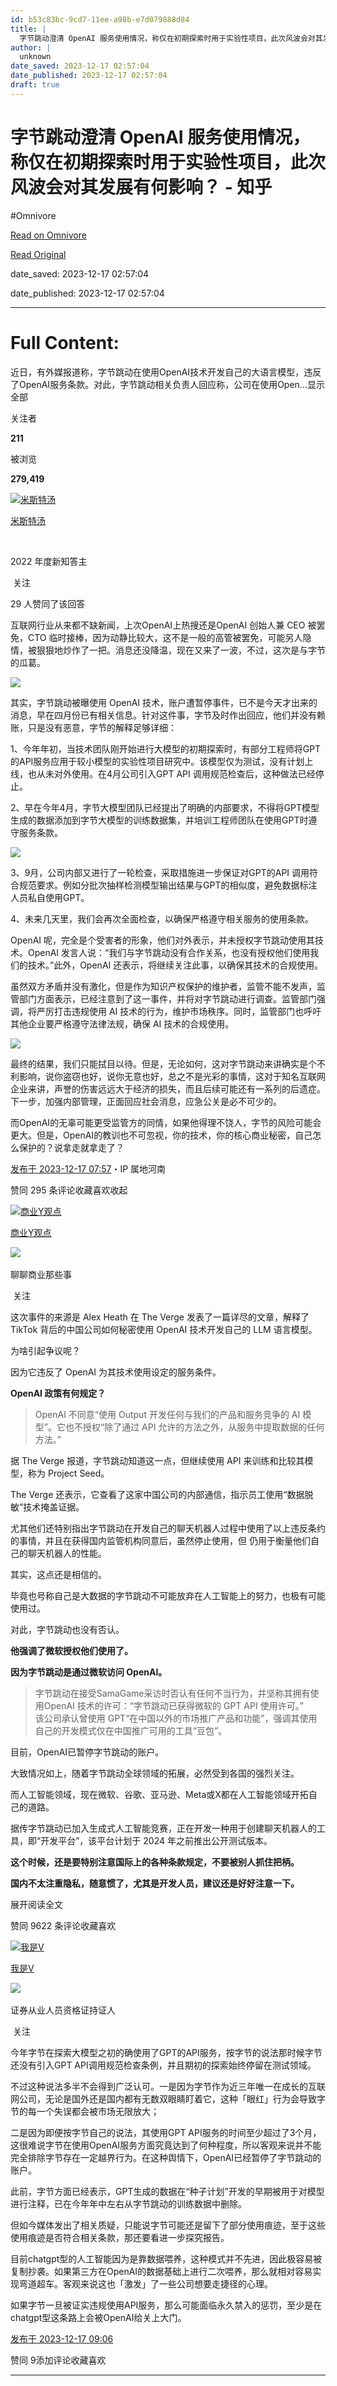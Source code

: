 ```yaml
---
id: b53c83bc-9cd7-11ee-a98b-e7d079888d84
title: |
  字节跳动澄清 OpenAI 服务使用情况，称仅在初期探索时用于实验性项目，此次风波会对其发展有何影响？ - 知乎
author: |
  unknown
date_saved: 2023-12-17 02:57:04
date_published: 2023-12-17 02:57:04
draft: true
---
```


# 字节跳动澄清 OpenAI 服务使用情况，称仅在初期探索时用于实验性项目，此次风波会对其发展有何影响？ - 知乎
#Omnivore

[Read on Omnivore](https://omnivore.app/me/open-ai-18c77bf53ba)

[Read Original](https://www.zhihu.com/question/635318776/answer/3328843053)

date_saved: 2023-12-17 02:57:04

date_published: 2023-12-17 02:57:04

--- 

# Full Content: 

近日，有外媒报道称，字节跳动在使用OpenAI技术开发自己的大语言模型，违反了OpenAI服务条款。对此，字节跳动相关负责人回应称，公司在使用Open…显示全部 ​

关注者

**211**

被浏览

**279,419**

[![米斯特汤](https://proxy-prod.omnivore-image-cache.app/0x0,s97VS2V0PvNatT51_LoSIwgaQ8O0AE8NfbovEp7Ftz5w/https://pic1.zhimg.com/v2-a855918f415cfb891f3f9996a49711e2_l.jpg?source=2c26e567)](https://www.zhihu.com/people/xin-dai-diao-cha)

[米斯特汤](https://www.zhihu.com/people/xin-dai-diao-cha)

[​](https://www.zhihu.com/question/510340037)

2022 年度新知答主

​ 关注

29 人赞同了该回答

互联网行业从来都不缺新闻，上次OpenAI上热搜还是OpenAI 创始人兼 CEO 被罢免，CTO 临时接棒，因为动静比较大，这不是一般的高管被罢免，可能另人隐情，被狠狠地炒作了一把。消息还没降温，现在又来了一波，不过，这次是与字节的瓜葛。

![](https://proxy-prod.omnivore-image-cache.app/970x562,s794NWv6CL4ChFIxvti7IwtsSM69pnU_xBEo5ByQDquI/https://picx.zhimg.com/50/v2-b117dbe8ceb69d4489c743f000c7130c_720w.jpg?source=2c26e567)

其实，字节跳动被曝使用 OpenAI 技术，账户遭暂停事件，已不是今天才出来的消息，早在四月份已有相关信息。针对这件事，字节及时作出回应，他们并没有赖账，只是没有恶意，字节的解释足够详细：

1、今年年初，当技术团队刚开始进行大模型的初期探索时，有部分工程师将GPT的API服务应用于较小模型的实验性项目研究中。该模型仅为测试，没有计划上线，也从未对外使用。在4月公司引入GPT API 调用规范检查后，这种做法已经停止。

2、早在今年4月，字节大模型团队已经提出了明确的内部要求，不得将GPT模型生成的数据添加到字节大模型的训练数据集，并培训工程师团队在使用GPT时遵守服务条款。

![](https://proxy-prod.omnivore-image-cache.app/870x544,ssxOWyTP5WOZB4kmvUmJHrjB9sTwkQD-nCU-OoLn1hHw/https://picx.zhimg.com/50/v2-8007d750fac9bacfa6de96cce79ce803_720w.jpg?source=2c26e567)

3、9月，公司内部又进行了一轮检查，采取措施进一步保证对GPT的API 调用符合规范要求。例如分批次抽样检测模型输出结果与GPT的相似度，避免数据标注人员私自使用GPT。

4、未来几天里，我们会再次全面检查，以确保严格遵守相关服务的使用条款。

OpenAI 呢，完全是个受害者的形象，他们对外表示，并未授权字节跳动使用其技术。OpenAI 发言人说：“我们与字节跳动没有合作关系，也没有授权他们使用我们的技术。”此外，OpenAI 还表示，将继续关注此事，以确保其技术的合规使用。

虽然双方矛盾并没有激化，但是作为知识产权保护的维护者，监管不能不发声，监管部门方面表示，已经注意到了这一事件，并将对字节跳动进行调查。监管部门强调，将严厉打击违规使用 AI 技术的行为，维护市场秩序。同时，监管部门也呼吁其他企业要严格遵守法律法规，确保 AI 技术的合规使用。

![](https://proxy-prod.omnivore-image-cache.app/808x433,sfkz0xgtCr6ZBC6STMDY8bUh4dVK5B3f5J-NFi5AsjWU/https://pica.zhimg.com/50/v2-de88312e2ad3bb8bf75a594ff633d44e_720w.jpg?source=2c26e567)

最终的结果，我们只能拭目以待。但是，无论如何，这对字节跳动来讲确实是个不利影响，说你盗窃也好，说你无意也好，总之不是光彩的事情，这对于知名互联网企业来讲，声誉的伤害远远大于经济的损失，而且后续可能还有一系列的后遗症。下一步，加强内部管理，正面回应社会消息，应急公关是必不可少的。

而OpenAI的无辜可能更受监管方的同情，如果他得理不饶人，字节的风险可能会更大。但是，OpenAI的教训也不可忽视，你的技术，你的核心商业秘密，自己怎么保护的？说拿走就拿走了？

[发布于 2023-12-17 07:57](https://www.zhihu.com/question/635318776/answer/3328843053)・IP 属地河南

​赞同 29​​5 条评论​收藏​喜欢收起​

[![商业Y观点](https://proxy-prod.omnivore-image-cache.app/0x0,sXM4IbK_7T86m_0i88bbF733ApkppH-gqwLlS5pDFhTI/https://pica.zhimg.com/v2-abea368a7ae909f311db521afe0c2988_l.jpg?source=1def8aca)](https://www.zhihu.com/people/yang-ao-88-29)

[商业Y观点](https://www.zhihu.com/people/yang-ao-88-29)

​![](https://proxy-prod.omnivore-image-cache.app/0x0,sEQaOWrSM4sYxMszrQ6lhsM51WgM5AvlqxCkeG6GJZz4/https://pic1.zhimg.com/v2-4812630bc27d642f7cafcd6cdeca3d7a.jpg?source=88ceefae)

聊聊商业那些事

​ 关注

这次事件的来源是 Alex Heath 在 The Verge 发表了一篇详尽的文章，解释了 TikTok 背后的中国公司如何秘密使用 OpenAI 技术开发自己的 LLM 语言模型。

为啥引起争议呢？

因为它违反了 OpenAI 为其技术使用设定的服务条件。

**OpenAI 政策有何规定？** 

> OpenAI 不同意“使用 Output 开发任何与我们的产品和服务竞争的 AI 模型”。它也不授权“除了通过 API 允许的方法之外，从服务中提取数据的任何方法。”

据 The Verge 报道，字节跳动知道这一点，但继续使用 API 来训练和比较其模型，称为 Project Seed。

The Verge 还表示，它查看了这家中国公司的内部通信，指示员工使用“数据脱敏”技术掩盖证据。

尤其他们还特别指出字节跳动在开发自己的聊天机器人过程中使用了以上违反条约的事情，并且在获得国内监管机构同意后，虽然停止使用，但 仍用于衡量他们自己的聊天机器人的性能。

其实，这点还是相信的。

毕竟也号称自己是大数据的字节跳动不可能放弃在人工智能上的努力，也极有可能使用过。

对此，字节跳动也没有否认。

**他强调了微软授权他们使用了。**

**因为字节跳动是通过微软访问 OpenAI。**

> 字节跳动在接受SamaGame采访时否认有任何不当行为，并坚称其拥有使用OpenAI 技术的许可：“字节跳动已获得微软的 GPT API 使用许可。”  
> 该公司承认曾使用 GPT“在中国以外的市场推广产品和功能”，强调其使用自己的开发模式仅在中国推广可用的工具“豆包”。

  
目前，OpenAI已暂停字节跳动的账户。

大致情况如上，随着字节跳动全球领域的拓展，必然受到各国的强烈关注。

而人工智能领域，现在微软、谷歌、亚马逊、Meta或X都在人工智能领域开拓自己的道路。

据传字节跳动已加入生成式人工智能竞赛，正在开发一种用于创建聊天机器人的工具，即“开发平台”，该平台计划于 2024 年之前推出公开测试版本。

**这个时候，还是要特别注意国际上的各种条款规定，不要被别人抓住把柄。**

**国内不太注重隐私，随意惯了，尤其是开发人员，建议还是好好注意一下。**

展开阅读全文​

​赞同 96​​22 条评论​收藏​喜欢

[![我是V](https://proxy-prod.omnivore-image-cache.app/0x0,sx_IsrXHZbtOTInWtR2aoOWG9YIXOclwecBjftKhwVsk/https://pica.zhimg.com/v2-29aa3e3c94eb58b4485b6a504b988d49_l.jpg?source=1def8aca)](https://www.zhihu.com/people/he-shang-xi-tou-yong-piao-rou-59-87)

[我是V](https://www.zhihu.com/people/he-shang-xi-tou-yong-piao-rou-59-87)

[​](https://www.zhihu.com/question/48510028)​![](https://proxy-prod.omnivore-image-cache.app/0x0,sRpP1H2oa_TfsDLpATwsIt6ipVLRN7HlUZGTch2Ee4JQ/https://picx.zhimg.com/v2-4812630bc27d642f7cafcd6cdeca3d7a.jpg?source=88ceefae)

证券从业人员资格证持证人

​ 关注

今年字节在探索大模型之初的确使用了GPT的API服务，按字节的说法那时候字节还没有引入GPT API调用规范检查条例，并且期初的探索始终停留在测试领域。

不过这种说法多半不会得到广泛认可。一是因为字节作为近三年唯一在成长的互联网公司，无论是国外还是国内都有无数双眼睛盯着它，这种「眼红」行为会导致字节的每一个失误都会被市场无限放大；

二是因为即便按字节自己的说法，其使用GPT API服务的时间至少超过了3个月，这很难说字节在使用OpenAI服务方面究竟达到了何种程度，所以客观来说并不能完全排除字节存在一定越界行为。在这种舆情下，OpenAI已经暂停了字节跳动的账户。

此前，字节方面已经表示，GPT生成的数据在“种子计划”开发的早期被用于对模型进行注释，已在今年年中左右从字节跳动的训练数据中删除。

但如今媒体发出了相关质疑，只能说字节可能还是留下了部分使用痕迹，至于这些使用痕迹是否符合相关条款，那还要看进一步探究报告。

目前chatgpt型的人工智能因为是靠数据喂养，这种模式并不先进，因此极容易被复制抄袭。如果第三方在OpenAI的数据基础上进行二次喂养，那么就相对容易实现弯道超车。客观来说这也「激发」了一些公司想要走捷径的心理。

如果字节一旦被证实违规使用API服务，那么可能面临永久禁入的惩罚，至少是在chatgpt型这条路上会被OpenAI给关上大门。

[发布于 2023-12-17 09:06](https://www.zhihu.com/question/635318776/answer/3328906693)

​赞同 9​​添加评论​收藏​喜欢

---

